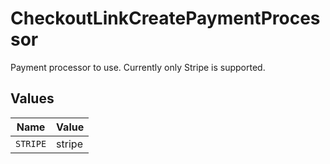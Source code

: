 # CheckoutLinkCreatePaymentProcessor

Payment processor to use. Currently only Stripe is supported.


## Values

| Name     | Value    |
| -------- | -------- |
| `STRIPE` | stripe   |